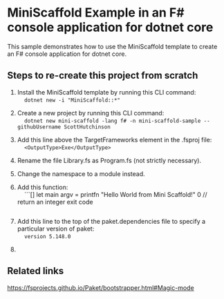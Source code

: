 # MiniScaffold Example in an F# console application for dotnet core

This sample demonstrates how to use the MiniScaffold template to create an F# console application for dotnet core.

## Steps to re-create this project from scratch

1. Install the MiniScaffold template by running this CLI command:  
    &nbsp;&nbsp;&nbsp;&nbsp;```dotnet new -i "MiniScaffold::*"```  

2. Create a new project by running this CLI command:  
    &nbsp;&nbsp;&nbsp;&nbsp;```dotnet new mini-scaffold -lang f# -n mini-scaffold-sample --githubUsername ScottHutchinson```  

3. Add this line above the TargetFrameworks element in the .fsproj file:  
    &nbsp;&nbsp;&nbsp;&nbsp;```<OutputType>Exe</OutputType>```  

4. Rename the file Library.fs as Program.fs (not strictly necessary).

5. Change the namespace to a module instead.

6. Add this function:  
    &nbsp;&nbsp;&nbsp;&nbsp;```[<EntryPoint>]
    let main argv =
        printfn "Hello World from Mini Scaffold!"
        0 // return an integer exit code
    ```  

7. Add this line to the top of the paket.dependencies file to specify a particular version of paket:  
    &nbsp;&nbsp;&nbsp;&nbsp;```version 5.148.0```  

8.

## Related links  

https://fsprojects.github.io/Paket/bootstrapper.html#Magic-mode

